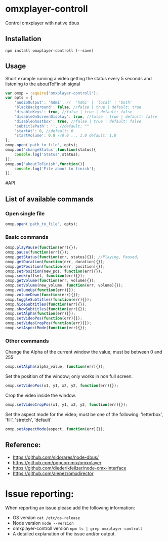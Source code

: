 # omxplayer-controll

Control omxplayer with native dbus


## Installation


```shell
npm install omxplayer-controll [--save]
```

## Usage


Short example running a video getting the status every 5 seconds and listening to the aboutToFinish signal

```js
var omxp = require('omxplayer-controll');
var opts = {
    'audioOutput': 'hdmi', //  'hdmi' | 'local' | 'both'
    'blackBackground': false, //false | true | default: true
    'disableKeys': true, //false | true | default: false
    'disableOnScreenDisplay': true, //false | true | default: false
    'disableGhostbox': true, //false | true | default: false
    'subtitlePath': '', //default: ""
    'startAt': 0, //default: 0
    'startVolume': 0.8 //0.0 ... 1.0 default: 1.0
};
omxp.open('path_to_file', opts);
omxp.on('changeStatus',function(status){
    console.log('Status',status);
});
omxp.on('aboutToFinish',function(){
    console.log('File about to finish');
});
```

#API


## List of available commands
### Open single file
```js
omxp.open('path_to_file', opts);
```

### Basic commands
```js
omxp.playPause(function(err){});
omxp.pause(function(err){});
omxp.getStatus(function(err, status){}); //Playing, Paused,
omxp.getDuration(function(err, duration){});
omxp.getPosition(function(err, position){});
omxp.setPosition(new_pos, function(err){});
omxp.seek(offset, function(err){});
omxp.getVolume(function(err, volume){});
omxp.setVolume(new_volume, function(err, volume){});
omxp.volumeUp(function(err){});
omxp.volumeDown(function(err){});
omxp.toggleSubtitles(function(err){});
omxp.hideSubtitles(function(err){});
omxp.showSubtitles(function(err){});
omxp.setAlpha(function(err){});
omxp.setVideoPos(function(err){});
omxp.setVideoCropPos(function(err){});
omxp.setAspectMode(function(err){});
```

### Other commands
Change the Alpha of the current window the value; must be between 0 and 255
```js
omxp.setAlpha(alpha_value, function(err){});
```
Set the position of the window; only works in non full screen.
```js
omxp.setVideoPos(x1, y1, x2, y2, function(err){});
```
Crop the video inside the window.
```js
omxp.setVideoCropPos(x1, y1, x2, y2, function(err){});
```
Set the aspect mode for the video; must be one of the following:
   'letterbox', 'fill', 'stretch', 'default'
```js
omxp.setAspectMode(aspect, function(err){});
```



## Reference:
   - https://github.com/sidorares/node-dbus/
   - https://github.com/popcornmix/omxplayer
   - https://github.com/diederikfeilzer/node-omx-interface
   - https://github.com/alepez/omxdirector

# Issue reporting:
When reporting an issue please add the following information:
  - OS version `cat /etc/os-release`
  - Node version `node --version`
  - omxplayer-controll version `npm ls | grep omxplayer-controll`
  - A detailed explanation of the issue and/or output.
